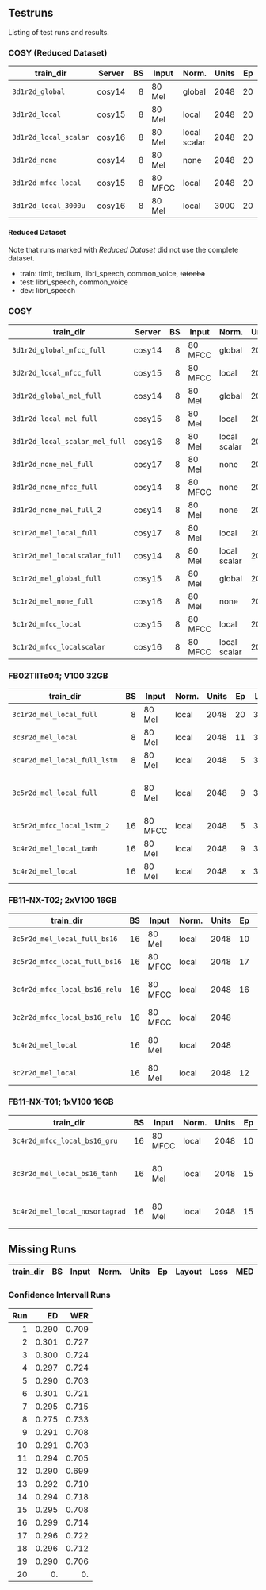 ## Testruns
Listing of test runs and results.


### COSY (Reduced Dataset)
| train_dir             | Server | BS | Input   | Norm.        | Units | Ep | Layout | Loss   | MED   | WER    | Notes          |
|-----------------------|--------|---:|---------|--------------|------:|---:|-------:|-------:|------:|-------:|----------------|
| `3d1r2d_global`       | cosy14 |  8 | 80 Mel  | global       |  2048 | 20 | 3d1r2d | 30.594 | 0.113 | 0.3195 |                |
| `3d1r2d_local`        | cosy15 |  8 | 80 Mel  | local        |  2048 | 20 | 3d1r2d | 29.022 | 0.107 | 0.3086 |                |
| `3d1r2d_local_scalar` | cosy16 |  8 | 80 Mel  | local scalar |  2048 | 20 | 3d1r2d | 31.882 | 0.114 | 0.3214 |                |
| `3d1r2d_none`         | cosy14 |  8 | 80 Mel  | none         |  2048 | 20 | 3d1r2d | 29.604 | 0.112 | 0.317  |                |
| `3d1r2d_mfcc_local`   | cosy15 |  8 | 80 MFCC | local        |  2048 | 20 | 3d1r2d | 24.633 | 0.088 | 0.255  |                |
| `3d1r2d_local_3000u`  | cosy16 |  8 | 80 Mel  | local        |  3000 | 20 | 3d1r2d | 34.556 | 0.102 | 0.290  |                |


#### Reduced Dataset
Note that runs marked with *Reduced Dataset* did not use the complete dataset.
* train: timit, tedlium, libri_speech, common_voice, ~~tatoeba~~
* test: libri_speech, common_voice
* dev: libri_speech


### COSY
| train_dir                      | Server | BS | Input   | Norm.        | Units | Ep | Layout | Loss   | MED   | WER    | Notes         |
|--------------------------------|--------|---:|---------|--------------|------:|---:|-------:|-------:|------:|-------:|---------------|
| `3d1r2d_global_mfcc_full`      | cosy14 |  8 | 80 MFCC | global       |  2048 | 20 | 3d1r2d | 25.606 | 0.106 | 0.304  |               |
| `3d2r2d_local_mfcc_full`       | cosy15 |  8 | 80 MFCC | local        |  2048 | 16 | 3d2r2d | 18.988 | 0.074 | 0.211  |               |
| `3d1r2d_global_mel_full`       | cosy14 |  8 | 80 Mel  | global       |  2048 | 14 | 3d1r2d | 31.399 | 0.131 | 0.371  |               |
| `3d1r2d_local_mel_full`        | cosy15 |  8 | 80 Mel  | local        |  2048 | 15 | 3d1r2d | 29.520 | 0.125 | 0.354  |               |
| `3d1r2d_local_scalar_mel_full` | cosy16 |  8 | 80 Mel  | local scalar |  2048 | 15 | 3d1r2d | 31.669 | 0.132 | 0.373  |               |
| `3d1r2d_none_mel_full`         | cosy17 |  8 | 80 Mel  | none         |  2048 | 16 | 3d1r2d | 32.006 | 0.135 | 0.376  |               |
| `3d1r2d_none_mfcc_full`        | cosy14 |  8 | 80 MFCC | none         |  2048 |  8 | 3d1r2d | 23.865 | 0.096 | 0.273  |               |
| `3d1r2d_none_mel_full_2`       | cosy14 |  8 | 80 Mel  | none         |  2048 |  8 | 3d1r2d | 28.915 | 0.121 | 0.335  | For R. above. |
| `3c1r2d_mel_local_full`        | cosy17 |  8 | 80 Mel  | local        |  2048 |  8 | 3c1r2d | 22.695 | 0.091 | 0.2557 |               |
| `3c1r2d_mel_localscalar_full`  | cosy14 |  8 | 80 Mel  | local scalar |  2048 |  9 | 3c1r2d | 23.579 | 0.090 | 0.2556 |               |
| `3c1r2d_mel_global_full`       | cosy15 |  8 | 80 Mel  | global       |  2048 |  9 | 3c1r2d | 24.059 | 0.094 | 0.2674 |               |
| `3c1r2d_mel_none_full`         | cosy16 |  8 | 80 Mel  | none         |  2048 |  9 | 3c1r2d | 26.979 | 0.106 | 0.2919 |               |
| `3c1r2d_mfcc_local`            | cosy15 |  8 | 80 MFCC | local        |  2048 | 10 | 3c1r2d | 25.261 | 0.098 | 0.2724 |               |
| `3c1r2d_mfcc_localscalar`      | cosy16 |  8 | 80 MFCC | local scalar |  2048 | 12 | 3c1r2d | 28.494 | 0.118 | 0.3235 |               |


### FB02TIITs04; V100 32GB
| train_dir                    | BS | Input   | Norm. | Units | Ep | Layout | Loss  | MED   | WER    | Notes                       |
|------------------------------|---:|---------|-------|------:|---:|-------:|------:|------:|-------:|-----------------------------|
| `3c1r2d_mel_local_full`      |  8 | 80 Mel  | local |  2048 | 20 | 3c4r2d | 25.43 | 0.083 | 0.2412 |                             |
| `3c3r2d_mel_local`           |  8 | 80 Mel  | local |  2048 | 11 | 3c3r2d | 17.32 | 0.062 | 0.1762 | Stopped early.              |
| `3c4r2d_mel_local_full_lstm` |  8 | 80 Mel  | local |  2048 |  5 | 3c4r2d | 11.849| 0.045 | 0.1264 | LSTM cells.                 |
| `3c5r2d_mel_local_full`      |  8 | 80 Mel  | local |  2048 |  9 | 3c5r2d | 13.26 | 0.044 | 0.1292 | LSTM cells. Server crashed. |
| `3c5r2d_mfcc_local_lstm_2`   | 16 | 80 MFCC | local |  2048 |  5 | 3c5r2d | 12.06 | 0.046 | 0.1271 | LSTM cells.                 |
| `3c4r2d_mel_local_tanh`      | 16 | 80 Mel  | local |  2048 |  9 | 3c4r2d | 25.58 | 0.113 | 0.308  | tanh RNN.                   |
| `3c4r2d_mel_local`           | 16 | 80 Mel  | local |  2048 |  x | 3c4r2d | xx.xx | 0.xxx | 0.xxx  | ReLU RNN.                   |


### FB11-NX-T02; 2xV100 16GB
| train_dir                     | BS | Input   | Norm. | Units | Ep | Layout | Loss  | MED   | WER    | Notes                      |
|-------------------------------|---:|---------|-------|------:|---:|-------:|------:|------:|-------:|----------------------------|
| `3c5r2d_mel_local_full_bs16`  | 16 | 80 Mel  | local |  2048 | 10 | 3c5r2d | 14.02 | 0.057 | 0.1583 | Stopped early.             |
| `3c5r2d_mfcc_local_full_bs16` | 16 | 80 MFCC | local |  2048 | 17 | 3c5r2d | 19.63 | 0.081 | 0.2207 | Tanh RNN.                  |
| `3c4r2d_mfcc_local_bs16_relu` | 16 | 80 MFCC | local |  2048 | 16 | 3c4r2d | 20.45 | 0.081 | 0.2273 | ReLU RNN. HDD full.        |
| `3c2r2d_mfcc_local_bs16_relu` | 16 | 80 MFCC | local |  2048 |    | 3c2r2d |       | 0.    | 0.     | ReLU RNN.                  |
| `3c4r2d_mel_local`            | 16 | 80 Mel  | local |  2048 |    | 3c4r2d |       | 0.    | 0.     | ReLU cells. For SortaGrad. |
| `3c2r2d_mel_local`            | 16 | 80 Mel  | local |  2048 | 12 | 3c2r2d | 18.19 | 0.076 | 0.215  | ReLU cells.               |


### FB11-NX-T01; 1xV100 16GB
| train_dir                      | BS | Input   | Norm. | Units | Ep | Layout | Loss  | MED   | WER    | Notes                     |
|--------------------------------|---:|---------|-------|------:|---:|-------:|------:|------:|-------:|---------------------------|
| `3c4r2d_mfcc_local_bs16_gru`   | 16 | 80 MFCC | local |  2048 | 10 | 3c4r2d | 16.78 | 0.067 | 0.1913 | GRU cells.                |
| `3c3r2d_mel_local_bs16_tanh`   | 16 | 80 Mel  | local |  2048 | 15 | 3c3r2d | 17.72 | 0.072 | 0.2059 | ReLU cells, despite name. |
| `3c4r2d_mel_local_nosortagrad` | 16 | 80 Mel  | local |  2048 | 15 | 3c4r2d | 17.89 | 0.070 | 0.2025 | ReLU cells. No SortaGrad. |


## Missing Runs
| train_dir                      | BS | Input   | Norm. | Units | Ep | Layout | Loss  | MED   | WER    | Notes                     |
|--------------------------------|---:|---------|-------|------:|---:|-------:|------:|------:|-------:|---------------------------|



### Confidence Intervall Runs
| Run | ED    | WER   |
|----:|------:|------:|
| 1   | 0.290 | 0.709 |
| 2   | 0.301 | 0.727 |
| 3   | 0.300 | 0.724 |
| 4   | 0.297 | 0.724 |
| 5   | 0.290 | 0.703 |
| 6   | 0.301 | 0.721 |
| 7   | 0.295 | 0.715 |
| 8   | 0.275 | 0.733 |
| 9   | 0.291 | 0.708 |
| 10  | 0.291 | 0.703 |
| 11  | 0.294 | 0.705 |
| 12  | 0.290 | 0.699 |
| 13  | 0.292 | 0.710 |
| 14  | 0.294 | 0.718 |
| 15  | 0.295 | 0.708 |
| 16  | 0.299 | 0.714 |
| 17  | 0.296 | 0.722 |
| 18  | 0.296 | 0.712 |
| 19  | 0.290 | 0.706 |
| 20  | 0. | 0. |